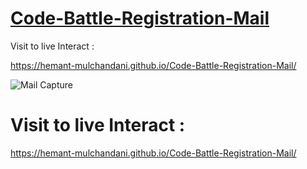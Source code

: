# [Code-Battle-Registration-Mail](https://hemant-mulchandani.github.io/Code-Battle-Registration-Mail/)

 Visit to live Interact : 

 https://hemant-mulchandani.github.io/Code-Battle-Registration-Mail/

![Mail Capture](https://github.com/Hemant-Mulchandani/Code-Battle-Registration-Mail/blob/main/Code%20Battle%20Registration%20Mail%20Capture.png)

# Visit to live Interact : 

 https://hemant-mulchandani.github.io/Code-Battle-Registration-Mail/ 


